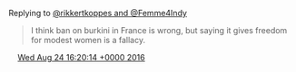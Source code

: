 Replying to [@rikkertkoppes and @Femme4Indy](https://twitter.com/rikkertkoppes/status/768481198830215168)

> I think ban on burkini in France is wrong, but saying it gives freedom for modest women is a fallacy\.

<img src="../../media/tweet.ico" width="12" /> [Wed Aug 24 16:20:14 +0000 2016](https://twitter.com/DromerDenker/status/768483061738668032)